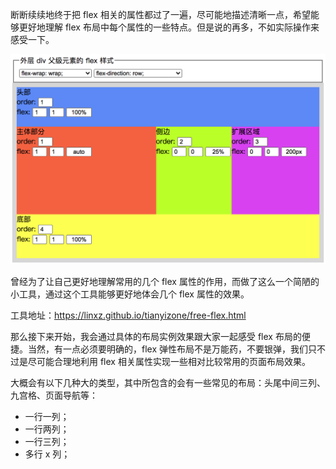 断断续续地终于把 flex 相关的属性都过了一遍，尽可能地描述清晰一点，希望能够更好地理解 flex 布局中每个属性的一些特点。但是说的再多，不如实际操作来感受一下。

<img src="image/03-01-01.png" style="zoom:50%;" />

曾经为了让自己更好地理解常用的几个 flex 属性的作用，而做了这么一个简陋的小工具，通过这个工具能够更好地体会几个 flex 属性的效果。

工具地址：https://linxz.github.io/tianyizone/free-flex.html

那么接下来开始，我会通过具体的布局实例效果跟大家一起感受 flex 布局的便捷。当然，有一点必须要明确的，flex 弹性布局不是万能药，不要银弹，我们只不过是尽可能合理地利用 flex 相关属性实现一些相对比较常用的页面布局效果。

大概会有以下几种大的类型，其中所包含的会有一些常见的布局：头尾中间三列、九宫格、页面导航等：

* 一行一列；
* 一行两列；
* 一行三列；
* 多行 x 列；